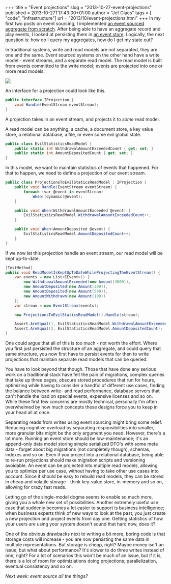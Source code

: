 +++
title = "Event projections"
slug = "2013-10-27-event-projections"
published = 2013-10-27T17:43:00+01:00
author = "Jef Claes"
tags = [ "code", "infrastructure"]
url = "2013/10/event-projections.html"
+++
In my first two posts on event sourcing, I implemented [an event sourced
aggregate from
scratch](http://www.jefclaes.be/2013/10/an-event-sourced-aggregate.html).
After being able to have an aggregate record and play events, I looked
at persisting them in [an event
store](http://www.jefclaes.be/2013/10/an-event-store.html). Logically,
the next question is: how do I query my aggregates, how do I get my
state out?  
  
In traditional systems, write and read models are not separated, they
are one and the same. Event sourced systems on the other hand have a
write model - event streams, and a separate read model. The read model
is built from events committed to the write model; events are projected
into one or more read models.  
  
[![](/post/images/thumbnails/2013-10-27-event-projections-Projections.PNG)](/post/images/2013-10-27-event-projections-Projections.PNG)

An interface for a projection could look like this.  

```csharp
public interface IProjection {
    void Handle(EventStream eventStream);                     
}
```

A projection takes in an event stream, and projects it to *some* read
model.  
  
A read model can be anything; a cache, a document store, a key value
store, a relational database, a file, or even some evil global state.

```csharp
public class EvilStatisticsReadModel {
    public static int WithdrawalAmountExceededCount { get; set; }
    public static int AmountDepositedCount { get; set; }
}
```

In this model, we want to maintain statistics of events that happened.
For that to happen, we need to define a projection of our event stream.

```csharp
public class ProjectionsToEvilStaticsReadModel : IProjection {
    public void Handle(EventStream eventStream) {
        foreach (var @event in eventStream)
            When((dynamic)@event);
    }

    public void When(WithdrawalAmountExceeded @event) {
        EvilStatisticsReadModel.WithdrawalAmountExceededCount++;
    }

    public void When(AmountDeposited @event) {
        EvilStatisticsReadModel.AmountDepositedCount++;
    }    
}
```

If we now let this projection handle an event stream, our read model
will be kept up-to-date.

```csharp
[TestMethod]
public void ReadModelIsKeptUpToDateWhileProjectingTheEventStream() {
    var events = new List<IEvent>() {
        new WithdrawalAmountExceeded(new Amount(3000)),
        new AmountDeposited(new Amount(300)),
        new AmountDeposited(new Amount(500)),
        new AmountWithdrawn(new Amount(100))
    };
    var stream = new EventStream(events);

    new ProjectionsToEvilStaticsReadModel().Handle(stream);

    Assert.AreEqual(1, EvilStatisticsReadModel.WithdrawalAmountExceededCount);
    Assert.AreEqual(2, EvilStatisticsReadModel.AmountDepositedCount);    
}
```

One could argue that all of this is too much - not worth the effort.
Where you first just persisted the structure of an aggregate, and could
query that same structure, you now first have to persist events for then
to write projections that maintain separate read models that can be
queried.  
  
You have to look beyond that though. Those that have done any serious
work on a traditional stack have felt the pain of migrations, complex
queries that take up three pages, obscure stored procedures that run for
hours, optimizing while having to consider a handful of different use
cases, finding the balance between write- and read performance, database
servers that can't handle the load on special events, expensive licenses
and so on. While these first few concerns are mostly technical,
personally I'm often overwhelmed by how much concepts these designs
force you to keep in your head all at once.  
  
Separating reads from writes using event sourcing might bring some
relief. Reducing cognitive overload by separating responsibilities into
smaller, more granular bits might be the only argument you need.
However, there's a lot more. Running an event store should be
low-maintenance; it's an append-only data model storing simple
serialized DTO's with some meta data - forget about big migrations (not
completely though), schemas, indexes and so on. Even if you project into
a relational database, being able to re-run projections should make
migration scripts and versioning avoidable. An event can be projected
into multiple read models, allowing you to optimize per use case,
without having to take other use cases into account. Since it should be
easy to rebuild read models, they can be stored in cheap and volatile
storage - think key-value store, in-memory and so on, allowing for crazy
fast reads.  
  
Letting go of the single-model dogma seems to enable so much more,
giving you a whole new set of possibilities. Another extremely useful
use case that suddenly becomes a lot easier to support is business
intelligence; when business experts think of new ways to look at the
past, you just create a new projection and project events from day one.
Getting statistics of how your users are using your system doesn't sound
that hard now, does it?  
  
One of the obvious drawbacks next to writing a bit more, boring code is
that storage costs will increase - you are now persisting the same data
in multiple representations. But storage is cheap, right? Maybe money
isn't an issue, but what about performance? It's slower to do three
writes instead of one, right? For a lot of scenarios this won't be much
of an issue, but if it is, there is a lot of room for optimiziations
doing projections; parallelization, eventual consistency and so on.  
  
*Next week: event source all the things?*